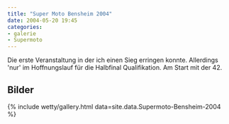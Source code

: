 ```yaml
---
title: "Super Moto Bensheim 2004"
date: 2004-05-20 19:45
categories: 
- galerie
- Supermoto
---
```

Die erste Veranstaltung in der ich einen Sieg erringen konnte. Allerdings 'nur' im Hoffnungslauf für die Halbfinal Qualifikation. Am Start mit der 42.

<!--more-->

## Bilder

{% include wetty/gallery.html data=site.data.Supermoto-Bensheim-2004 %}